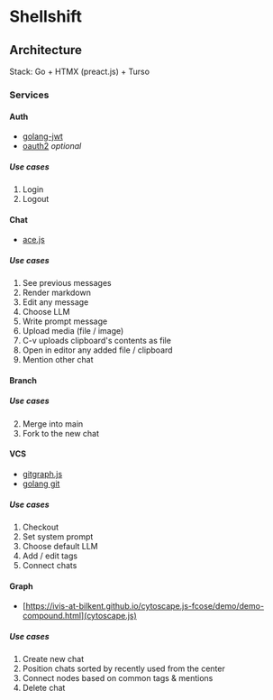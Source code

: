# Shellshift

## Architecture
Stack: Go + HTMX (preact.js) + Turso

### Services
#### Auth

- [golang-jwt](https://github.com/golang-jwt/jwt)
- [oauth2](https://github.com/golang/oauth2) *optional*

##### Use cases

1. Login
2. Logout

#### Chat

- [ace.js](https://ace.c9.io/)

##### Use cases

1. See previous messages
2. Render markdown
3. Edit any message
4. Choose LLM
5. Write prompt message
6. Upload media (file / image)
7. C-v uploads clipboard's contents as file
8. Open in editor any added file / clipboard
9. Mention other chat

#### Branch
##### Use cases

2. Merge into main
3. Fork to the new chat

#### VCS

- [gitgraph.js](https://addshore.com/2018/03/gitgraph-js-and-codepen-io-for-git-visualization/)
- [golang git](https://github.com/go-git/go-git)

##### Use cases

1. Checkout
2. Set system prompt
3. Choose default LLM
4. Add / edit tags
5. Connect chats

#### Graph

- [https://ivis-at-bilkent.github.io/cytoscape.js-fcose/demo/demo-compound.html](cytoscape.js)

##### Use cases

1. Create new chat
2. Position chats sorted by recently used from the center
3. Connect nodes based on common tags & mentions
4. Delete chat
